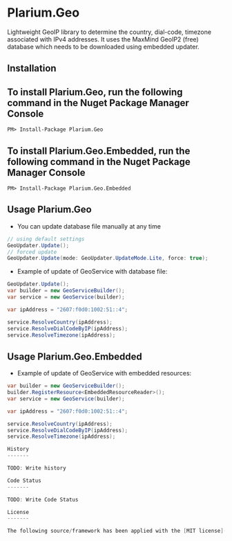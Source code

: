 Plarium.Geo
=========

Lightweight GeoIP library to determine the country, dial-code, timezone associated with IPv4 addresses. It uses the MaxMind GeoIP2 (free) database which needs to be downloaded using embedded updater.

Installation
-------

## To install Plarium.Geo, run the following command in the Nuget Package Manager Console

    PM> Install-Package Plarium.Geo

## To install Plarium.Geo.Embedded, run the following command in the Nuget Package Manager Console

    PM> Install-Package Plarium.Geo.Embedded


Usage Plarium.Geo
-------

* You can update database file manually at any time
```csharp
// using default settings
GeoUpdater.Update();
// forced update
GeoUpdater.Update(mode: GeoUpdater.UpdateMode.Lite, force: true);
```

* Example of update of GeoService with database file:
```csharp
GeoUpdater.Update();
var builder = new GeoServiceBuilder();
var service = new GeoService(builder);

var ipAddress = "2607:f0d0:1002:51::4";

service.ResolveCountry(ipAddress);
service.ResolveDialCodeByIP(ipAddress);
service.ResolveTimezone(ipAddress);
```

Usage Plarium.Geo.Embedded
-------

* Example of update of GeoService with embedded resources:
```csharp
var builder = new GeoServiceBuilder();
builder.RegisterResource<EmbeddedResourceReader>();
var service = new GeoService(builder);

var ipAddress = "2607:f0d0:1002:51::4";

service.ResolveCountry(ipAddress);
service.ResolveDialCodeByIP(ipAddress);
service.ResolveTimezone(ipAddress);

History
-------

TODO: Write history

Code Status
-------

TODO: Write Code Status

License
-------

The following source/framework has been applied with the [MIT license](https://github.com/anton-nesterenko/Plarium.Geo/LICENSE)





